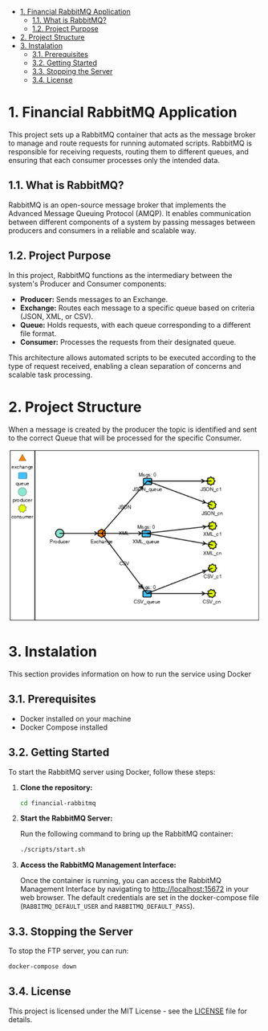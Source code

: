 - [1. Financial RabbitMQ Application](#1-financial-rabbitmq-application)
  - [1.1. What is RabbitMQ?](#11-what-is-rabbitmq)
  - [1.2. Project Purpose](#12-project-purpose)
- [2. Project Structure](#2-project-structure)
- [3. Instalation](#3-instalation)
  - [3.1. Prerequisites](#31-prerequisites)
  - [3.2. Getting Started](#32-getting-started)
  - [3.3. Stopping the Server](#33-stopping-the-server)
  - [3.4. License](#34-license)


# 1. Financial RabbitMQ Application

This project sets up a RabbitMQ container that acts as the message broker to manage and route requests for running automated scripts. RabbitMQ is responsible for receiving requests, routing them to different queues, and ensuring that each consumer processes only the intended data.

## 1.1. What is RabbitMQ?

RabbitMQ is an open-source message broker that implements the Advanced Message Queuing Protocol (AMQP). It enables communication between different components of a system by passing messages between producers and consumers in a reliable and scalable way.

## 1.2. Project Purpose

In this project, RabbitMQ functions as the intermediary between the system's Producer and Consumer components:
- **Producer:** Sends messages to an Exchange.
- **Exchange:** Routes each message to a specific queue based on criteria (JSON, XML, or CSV).
- **Queue:** Holds requests, with each queue corresponding to a different file format.
- **Consumer:** Processes the requests from their designated queue.

This architecture allows automated scripts to be executed according to the type of request received, enabling a clean separation of concerns and scalable task processing.

# 2. Project Structure

When a message is created by the producer the topic is identified and sent to the correct Queue that will be processed for the specific Consumer.

![RabbitMQ Infrastructure](docs\images\rabbitmq_infra.png)

# 3. Instalation

This section provides information on how to run the service using Docker

## 3.1. Prerequisites

- Docker installed on your machine
- Docker Compose installed

## 3.2. Getting Started

To start the RabbitMQ server using Docker, follow these steps:

1. **Clone the repository:**

   ```bash
   cd financial-rabbitmq
   ```

2. **Start the RabbitMQ Server:**

   Run the following command to bring up the RabbitMQ container:

    ```bash
    ./scripts/start.sh
    ```

3. **Access the RabbitMQ Management Interface:**

   Once the container is running, you can access the RabbitMQ Management Interface by navigating to [http://localhost:15672](http://localhost:15672) in your web browser. The default credentials are set in the docker-compose file (`RABBITMQ_DEFAULT_USER` and `RABBITMQ_DEFAULT_PASS`).


## 3.3. Stopping the Server

To stop the FTP server, you can run:

```bash
docker-compose down
```

## 3.4. License

This project is licensed under the MIT License - see the [LICENSE](LICENSE) file for details.